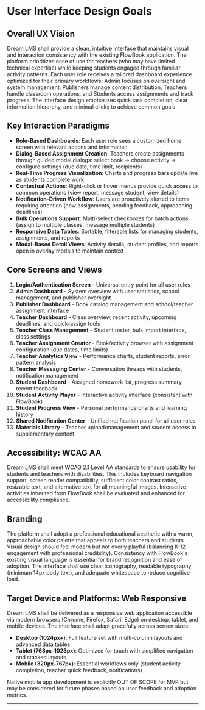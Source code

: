 # User Interface Design Goals

## Overall UX Vision

Dream LMS shall provide a clean, intuitive interface that maintains visual and interaction consistency with the existing FlowBook application.
The platform prioritizes ease of use for teachers (who may have limited technical expertise) while keeping students engaged through familiar
activity patterns. Each user role receives a tailored dashboard experience optimized for their primary workflows: Admin focuses on oversight and
system management, Publishers manage content distribution, Teachers handle classroom operations, and Students access assignments and track
progress. The interface design emphasizes quick task completion, clear information hierarchy, and minimal clicks to achieve common goals.

## Key Interaction Paradigms

- **Role-Based Dashboards**: Each user role sees a customized home screen with relevant actions and information
- **Dialog-Based Assignment Creation**: Teachers create assignments through guided modal dialogs: select book → choose activity → configure
settings (due date, time limit, recipients)
- **Real-Time Progress Visualization**: Charts and progress bars update live as students complete work
- **Contextual Actions**: Right-click or hover menus provide quick access to common operations (view report, message student, view details)
- **Notification-Driven Workflow**: Users are proactively alerted to items requiring attention (new assignments, pending feedback, approaching
deadlines)
- **Bulk Operations Support**: Multi-select checkboxes for batch actions (assign to multiple classes, message multiple students)
- **Responsive Data Tables**: Sortable, filterable lists for managing students, assignments, and reports
- **Modal-Based Detail Views**: Activity details, student profiles, and reports open in overlay modals to maintain context

## Core Screens and Views

1. **Login/Authentication Screen** - Universal entry point for all user roles
2. **Admin Dashboard** - System overview with user statistics, school management, and publisher oversight
3. **Publisher Dashboard** - Book catalog management and school/teacher assignment interface
4. **Teacher Dashboard** - Class overview, recent activity, upcoming deadlines, and quick-assign tools
5. **Teacher Class Management** - Student roster, bulk import interface, class settings
6. **Teacher Assignment Creator** - Book/activity browser with assignment configuration (due dates, time limits)
7. **Teacher Analytics View** - Performance charts, student reports, error pattern analysis
8. **Teacher Messaging Center** - Conversation threads with students, notification management
9. **Student Dashboard** - Assigned homework list, progress summary, recent feedback
10. **Student Activity Player** - Interactive activity interface (consistent with FlowBook)
11. **Student Progress View** - Personal performance charts and learning history
12. **Shared Notification Center** - Unified notification panel for all user roles
13. **Materials Library** - Teacher upload/management and student access to supplementary content

## Accessibility: WCAG AA

Dream LMS shall meet WCAG 2.1 Level AA standards to ensure usability for students and teachers with disabilities. This includes keyboard
navigation support, screen reader compatibility, sufficient color contrast ratios, resizable text, and alternative text for all meaningful
images. Interactive activities inherited from FlowBook shall be evaluated and enhanced for accessibility compliance.

## Branding

The platform shall adopt a professional educational aesthetic with a warm, approachable color palette that appeals to both teachers and students.
 Visual design should feel modern but not overly playful (balancing K-12 engagement with professional credibility). Consistency with FlowBook's
existing visual language is essential for brand recognition and ease of adoption. The interface shall use clear iconography, readable typography
(minimum 14px body text), and adequate whitespace to reduce cognitive load.

## Target Device and Platforms: Web Responsive

Dream LMS shall be delivered as a responsive web application accessible via modern browsers (Chrome, Firefox, Safari, Edge) on desktop, tablet,
and mobile devices. The interface shall adapt gracefully across screen sizes:

- **Desktop (1024px+)**: Full feature set with multi-column layouts and advanced data tables
- **Tablet (768px-1023px)**: Optimized for touch with simplified navigation and stacked layouts
- **Mobile (320px-767px)**: Essential workflows only (student activity completion, teacher quick feedback, notifications)

Native mobile app development is explicitly OUT OF SCOPE for MVP but may be considered for future phases based on user feedback and adoption
metrics.

---
